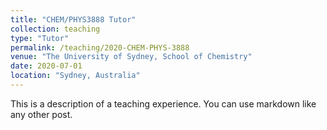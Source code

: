 ```yaml
---
title: "CHEM/PHYS3888 Tutor"
collection: teaching
type: "Tutor"
permalink: /teaching/2020-CHEM-PHYS-3888
venue: "The University of Sydney, School of Chemistry"
date: 2020-07-01
location: "Sydney, Australia"
---
```


This is a description of a teaching experience. You can use markdown like any other post.

